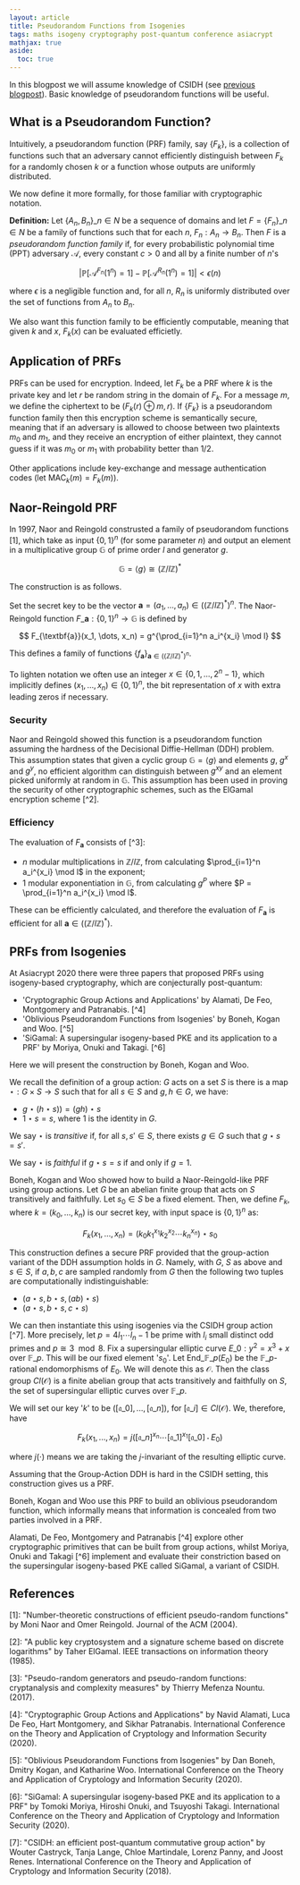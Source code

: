 ```yaml
---
layout: article
title: Pseudorandom Functions from Isogenies
tags: maths isogeny cryptography post-quantum conference asiacrypt
mathjax: true
aside:
  toc: true
---
```


In this blogpost we will assume knowledge of CSIDH  (see [previous blogpost](https://mariascrs.github.io/2020/12/23/CSIDH.html)). Basic knowledge of pseudorandom functions will be useful.

## What is a Pseudorandom Function?

Intuitively, a pseudorandom function (PRF) family, say $\{F_k\}$, is a collection of functions such that an adversary cannot efficiently distinguish between $F_k$ for a randomly chosen $k$ or a function whose outputs are uniformly distributed. 

We now define it more formally, for those familiar with cryptographic notation.

**Definition:** Let $\{A_n, B_n\}\_{n \in N}$ be a sequence of domains and let $F = \{F_n\}\_{n \in N}$ be a family of functions such that for each $n$, $F_n: A_n \rightarrow B_n$. Then $F$ is a *pseudorandom function family* if, for every probabilistic polynomial time (PPT) adversary $\mathcal{A}$, every constant $c>0$ and all by a finite number of $n$'s

$$
\vert \mathbb{P}[\mathcal{A}^{F_n}(1^n)=1] - \mathbb{P}[\mathcal{A}^{R_n}(1^n)=1] \vert < \epsilon(n)
$$

where $\epsilon$ is a negligible function and, for all $n$, $R_n$ is uniformly distributed over the set of functions from $A_n$ to $B_n$. 

We also want this function family to be efficiently computable, meaning that given $k$ and $x$, $F_k(x)$ can be evaluated efficietly.

## Application of PRFs

PRFs can be used for encryption. Indeed, let $F_k$ be a PRF where $k$ is the private key and let $r$ be random string in the domain of $F_k$. For a message $m$, we define the ciphertext to be $(F_k(r) \oplus m, r)$. If $\{F_k\}$ is a pseudorandom function family then this encryption scheme is semantically secure, meaning that if an adversary is allowed to choose between two plaintexts $m_0$ and $m_1$, and they receive an encryption of either plaintext, they cannot guess if it was $m_0$ or $m_1$ with probability better than $1/2$.

Other applications include key-exchange and message authentication codes (let $\text{MAC}_k(m) = F_k(m)$).

## Naor-Reingold PRF

In 1997, Naor and Reingold construsted a family of pseudorandom functions [1], which take as input $\{0, 1\}^n$ (for some parameter $n$) and output an element in a multiplicative group $\mathbb{G}$ of prime order $l$ and generator $g$.

$$
\mathbb{G} = \langle g \rangle \cong (\mathbb{Z}/l\mathbb{Z})^*
$$

The construction is as follows.

Set the secret key to be the vector $\textbf{a} = (a_1, \dots, a_n) \in ((\mathbb{Z}/l\mathbb{Z})^*)^n$. The Naor-Reingold function $F\_{\textbf{a}}:\{0,1\}^n \rightarrow \mathbb{G}$ is defined by 

$$
F_{\textbf{a}}(x_1, \dots, x_n) = g^{\prod_{i=1}^n a_i^{x_i} \mod l}
$$

This defines a family of functions $\{f_{\textbf{a}}\}_{\textbf{a} \in ((\mathbb{Z}/l\mathbb{Z})^*)^n}$.

To lighten notation we often use an integer $x \in \{0, 1, \dots, 2^n - 1\}$, which implicitly defines $(x_1, \dots, x_n) \in \{0, 1\}^n$, the bit representation of $x$ with extra leading zeros if necessary.

### Security

Naor and Reingold showed this function is a pseudorandom function assuming the hardness of the Decisional Diffie-Hellman (DDH) problem. This assumption states that given a cyclic group $\mathbb{G} = \langle g \rangle$ and elements $g$, $g^x$ and $g^y$, no efficient algorithm can distinguish between $g^{xy}$ and an element picked uniformly at random in $\mathbb{G}$. This assumption has been used in proving the security of other cryptographic schemes, such as the ElGamal encryption scheme [^2]. 

### Efficiency

The evaluation of $F_{\textbf{a}}$ consists of [^3]:
* $n$ modular multiplications in $\mathbb{Z}/l\mathbb{Z}$, from calculating $\prod_{i=1}^n a_i^{x_i} \mod l$ in the exponent;
* 1 modular exponentiation in $\mathbb{G}$, from calculating $g^P$ where $P = \prod_{i=1}^n a_i^{x_i} \mod l$.

These can be efficiently calculated, and therefore the evaluation of $F_{\textbf{a}}$ is efficient for all $\textbf{a} \in ((\mathbb{Z}/l\mathbb{Z})^*)$.

## PRFs from Isogenies

At Asiacrypt 2020 there were three papers that proposed PRFs using isogeny-based cryptography, which are conjecturally post-quantum:

* 'Cryptographic Group Actions and Applications' by Alamati, De Feo, Montgomery and Patranabis. [^4]
* 'Oblivious Pseudorandom Functions from Isogenies' by Boneh, Kogan and Woo. [^5]
* 'SiGamal: A supersingular isogeny-based PKE and its application to a PRF' by Moriya, Onuki and Takagi. [^6]

Here we will present the construction by Boneh, Kogan and Woo. 

We recall the definition of a group action: $G$ acts on a set $S$ is there is a map $\star: G \times S \rightarrow S$ such that for all $s \in S$ and $g, h \in G$, we have:
* $g \star (h \star s)) =(gh) \star s$
* $1 \star s = s$, where 1 is the identity in $G$. 

We say $\star$ is *transitive* if, for all $s, s' \in S$, there exists $g \in G$ such that $g \star s = s'$.

We say $\star$ is *faithful* if $g \star s = s$ if and only if $g = 1$.

Boneh, Kogan and Woo showed how to build a Naor-Reingold-like PRF using group actions. Let $G$ be an abelian finite group that acts on $S$ transitively and faithfully. Let $s_0 \in S$ be a fixed element. Then, we define $F_k$, where $k = (k_0, \dots, k_n)$ is our secret key, with input space is $\{0, 1\}^n$ as:

$$
F_k(x_1, \dots, x_n) = (k_0k_1^{x_1}k_2^{x_2}\cdots k_n^{x_n}) \star s_0
$$

This construction defines a secure PRF provided that the group-action variant of the DDH assumption holds in $G$. Namely, with $G$, $S$ as above and $s \in S$, if $a, b, c$ are sampled randomly from $G$ then the following two tuples are computationally indistinguishable:
* $(a \star s,  b \star s, (ab) \star s)$
* $(a \star s,  b \star s, c \star s)$

We can then instantiate this using isogenies via the CSIDH group action [^7]. More precisely, let $p = 4l_1 \cdots l_n - 1$ be prime with $l_i$ small distinct odd primes and $p \cong 3 \mod 8$. Fix a supersingular elliptic curve $E\_0: y^2 = x^3 + x$ over $\mathbb{F}\_p$. This will be our fixed element '$s_0$'. Let End$\_{\mathbb{F}\_p}(E_0)$ be the $\mathbb{F}\_p$-rational endomorphisms of $E_0$. We will denote this as $\mathcal{O}$. Then the class group $Cl(\mathcal{O})$ is a finite abelian group that acts transitively and faithfully on $S$, the set of supersingular elliptic curves over $\mathbb{F}\_p$.

We will set our key '$k$' to be $([\mathfrak{a}\_0], ..., [\mathfrak{a}\_n])$, for $[\mathfrak{a}\_i] \in Cl(\mathcal{O})$. We, therefore, have

$$
F_k(x_1, ..., x_n) = j([\mathfrak{a}\_n]^{x_n}\cdots [\mathfrak{a}\_1]^{x_1} [\mathfrak{a}\_0] \cdot E_0)
$$

where $j(\cdot)$ means we are taking the $j$-invariant of the resulting elliptic curve. 

Assuming that the Group-Action DDH is hard in the CSIDH setting, this construction gives us a PRF.

Boneh, Kogan and Woo use this PRF to build an oblivious pseudorandom function, which informally means that information is concealed from two parties involved in a PRF.

Alamati, De Feo, Montgomery and Patranabis [^4] explore other cryptographic primitives that can be built from group actions, whilst Moriya, Onuki and Takagi [^6] implement and evaluate their constriction based on the supersingular isogeny-based PKE called SiGamal, a variant of CSIDH. 

## References

[1]: "Number-theoretic constructions of efficient pseudo-random functions" by Moni Naor and Omer Reingold. Journal of the ACM (2004).

[2]: "A public key cryptosystem and a signature scheme based on discrete logarithms" by Taher ElGamal. IEEE transactions on information theory (1985).

[3]: "Pseudo-random generators and pseudo-random functions: cryptanalysis and complexity measures" by Thierry Mefenza Nountu. (2017).

[4]: "Cryptographic Group Actions and Applications" by Navid Alamati, Luca De Feo, Hart Montgomery, and Sikhar Patranabis. International Conference on the Theory and Application of Cryptology and Information Security (2020).

[5]: "Oblivious Pseudorandom Functions from Isogenies" by Dan Boneh, Dmitry Kogan, and Katharine Woo. International Conference on the Theory and Application of Cryptology and Information Security (2020).

[6]: "SiGamal: A supersingular isogeny-based PKE and its application to a PRF" by Tomoki Moriya, Hiroshi Onuki, and Tsuyoshi Takagi. International Conference on the Theory and Application of Cryptology and Information Security (2020).

[7]: "CSIDH: an efficient post-quantum commutative group action" by Wouter Castryck, Tanja Lange, Chloe Martindale, Lorenz Panny, and Joost Renes. International Conference on the Theory and Application of Cryptology and Information Security (2018).
